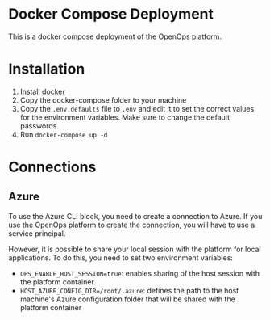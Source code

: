 
# Docker Compose Deployment

This is a docker compose deployment of the OpenOps platform.


# Installation

1. Install [docker](https://docs.docker.com/engine/install/)
2. Copy the docker-compose folder to your machine
3. Copy the `.env.defaults` file to `.env` and edit it to set the correct values for the environment variables. Make sure to change the default passwords.
4. Run `docker-compose up -d`


# Connections

## Azure

To use the Azure CLI block, you need to create a connection to Azure. If you use the OpenOps platform to create the connection, you will have to use a service principal.

However, it is possible to share your local session with the platform for local applications.
To do this, you need to set two environment variables:
- `OPS_ENABLE_HOST_SESSION=true`: enables sharing of the host session with the platform container.
- `HOST_AZURE_CONFIG_DIR=/root/.azure`: defines the path to the host machine's Azure configuration folder that will be shared with the platform container
